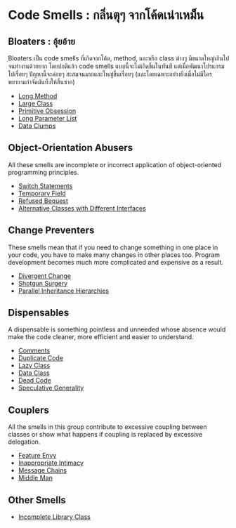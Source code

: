 # Code Smells : กลิ่นตุๆ จากโค้ดเน่าเหม็น

## Bloaters : อุ้ยอ้าย
ฺBloaters เป็น code smells ที่เกิดจากโค้ด, method, และหรือ class ต่างๆ มีขนาดใหญ่เกินไปจนทำงานด้วยยาก โดยปกติแล้ว code smells แบบนี้จะไม่เกิดขึ้นในทันที แต่เมื่อพัฒนาโปรแกรมไปเรื่อยๆ ปัญหานี้จะค่อยๆ สะสมจนมากและใหญ่ขึ้นเรื่อยๆ (และโดยเฉพาะอย่างยิ่งเมื่อไม่มีใครพยายามกำจัดมันทิ้งให้สิ้นซาก)
+ [Long Method](01-Bloaters/01-Long_Method.md)
+ [Large Class](01-Bloaters/02-Large_Class.md)
+ [Primitive Obsession](01-Bloaters/03-Primitive_Obsession.md)
+ [Long Parameter List](01-Bloaters/04-Long_Parameter_List.md)
+ [Data Clumps](01-Bloaters/05-Data_Clumps.md)

## Object-Orientation Abusers
All these smells are incomplete or incorrect application of object-oriented programming principles.
+ [Switch Statements](02-Object-Orientation_Abusers/01-Switch_Statements.md)
+ [Temporary Field](02-Object-Orientation_Abusers/02-Temporary_Field.md)
+ [Refused Bequest](02-Object-Orientation_Abusers/03-Refused_Bequest.md)
+ [Alternative Classes with Different Interfaces](02-Object-Orientation_Abusers/04-Alternative_Classes_with_Different_Interfaces.md)

## Change Preventers
These smells mean that if you need to change something in one place in your code, you have to make many changes in other places too. Program development becomes much more complicated and expensive as a result.
+ [Divergent Change](03-Change_Preventers/01-Divergent_Change.md)
+ [Shotgun Surgery](03-Change_Preventers/02-Shotgun_Surgery.md)
+ [Parallel Inheritance Hierarchies](03-Change_Preventers/03-Parallel_Inheritance_Hierarchies.md)

## Dispensables
A dispensable is something pointless and unneeded whose absence would make the code cleaner, more efficient and easier to understand.
+ [Comments](04-Dispensables/01-Comments.md)
+ [Duplicate Code](04-Dispensables/02-Duplicate_Code.md)
+ [Lazy Class](04-Dispensables/03-Lazy_Class.md)
+ [Data Class](04-Dispensables/04-Data_Class.md)
+ [Dead Code](04-Dispensables/05-Dead_Code.md)
+ [Speculative Generality](04-Dispensables/06-Speculative_Generality.md)

## Couplers
All the smells in this group contribute to excessive coupling between classes or show what happens if coupling is replaced by excessive delegation.
+ [Feature Envy](05-Couplers/01-Feature_Envy.md)
+ [Inappropriate Intimacy](05-Couplers/02-Inappropriate_Intimacy.md)
+ [Message Chains](05-Couplers/03-Message_Chains.md)
+ [Middle Man](05-Couplers/04-Middle_Man.md)

## Other Smells
+ [Incomplete Library Class](06-Other_Smells/01-Incomplete_Library_Class.md)

